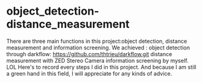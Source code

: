 # object_detection-distance_measurement
There are three main functions in this project:object detection, distance measurement and information screening.
We achieved :
  object detection through darkflow: https://github.com/thtrieu/darkflow.git
  distance measurement with ZED Stereo Camera
  information screening by myself. LOL
Here's to record every steps I did in this project. And because I am still a green hand in this field, I will appreciate for any kinds of advice.
